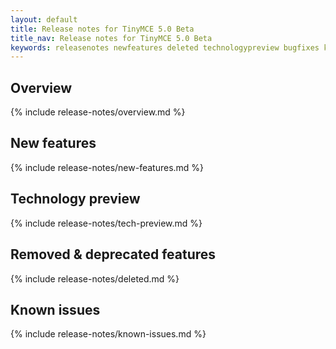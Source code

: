 ```yaml
---
layout: default
title: Release notes for TinyMCE 5.0 Beta
title_nav: Release notes for TinyMCE 5.0 Beta
keywords: releasenotes newfeatures deleted technologypreview bugfixes knownissues
---
```


## Overview

{% include release-notes/overview.md %}

## New features

{% include release-notes/new-features.md %}

## Technology preview

{% include release-notes/tech-preview.md %}

## Removed & deprecated features

{% include release-notes/deleted.md %}

## Known issues

{% include release-notes/known-issues.md %}

<!--## Bug fixes

{% include release-notes/bugfixes.md %}-->